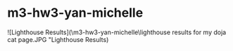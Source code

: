 # m3-hw3-yan-michelle
![Lighthouse Results](\m3-hw3-yan-michelle\lighthouse results for my doja cat page.JPG "Lighthouse Results)